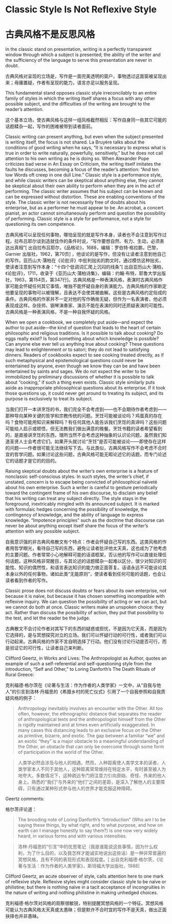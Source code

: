 # Classic Style Is Not Reflexive Style
# 古典风格不是反思风格

In the classic stand on presentation, writing is a perfectly transparent window through which a subject is presented; the ability of the writer and the sufficiency of the language to serve this presentation are never in doubt.

古典风格对呈现的立场是，写作是一面完美透明的窗户，事物透过这面窗被呈现出来；毋庸置疑，作者有呈现的能力，语言亦足以服务呈现。

This fundamental stand opposes classic style irreconcilably to an entire family of styles in which the writing itself shares a focus with any other possible subject, and the difficulties of the writing are brought to the reader’s attention.

这个基本立场，使古典风格与这样一组风格截然相反：写作自身同一些其它可能的话题糅杂一起，写作的困难被带到读者面前。

Classic writing can present anything, but even when the subject presented is writing itself, the focus is not shared. La Bruyère talks about the conditions of good writing when he says, “It is necessary to express what is true in order to write naturally, powerfully, sensitively,” but he does not call attention to his own writing as he is doing so. When Alexander Pope criticizes bad verse in An Essay on Criticism, the writing itself imitates the faults he discusses, becoming a focus of the reader’s attention: “And ten low Words oft creep in one dull Line.” Classic style is a performance style, and while classic writers can be skeptical about anything else, they cannot be skeptical about their own ability to perform when they are in the act of performing. The classic writer assumes that his subject can be known and can be expressed without distortion. These are enabling conventions of the style. The classic writer is not necessarily free of doubts about his enterprise, but as a performer he must appear to be. An acrobat, a concert pianist, an actor cannot simultaneously perform and question the possibility of performing. Classic style is a style for performance, not a style for questioning its own competence.

古典风格可以呈现任何事物，哪怕呈现的就是写作本身，读者也不会注意到写作过程。拉布吕耶尔谈到造就佳作的条件时说，“写作要想自然、有力、生动，必须表达出真相”[ 出自拉布吕耶尔，《品格论》，1688，编辑：罗伯特·格拉鹏，巴黎，Garnier 出版社，1962，第70页] ，他谈论的是写作，但没有让读者注意到他自己的写作。亚历山大·蒲柏在《论批评》中批判拙劣的韵文时，通过模仿这种拙劣，使读者注意到写作本身：“十四个低调词汇爬上沉闷的线条”[ 出自亚历山大·蒲柏，《论批评》，1711，收录于《亚历山大·蒲柏诗集》，编辑：约翰·布特，耶鲁大学出版社，1963，第154页，第347行]。古典风格是一种表演风格，表演时古典风格作家可能会怀疑任何其它事情，唯独不能怀疑自身的表演能力。古典风格的作家断定他要呈现的事物可以被理解，且表达不会使其被曲解。这些是古典风格约定俗成的条件。古典风格的作家并不一定对他的写作确凿无疑，但作为一名表演者，他必须表现成这样。杂技师、钢琴演奏家、演员不能在表演的同时还质疑表演的可能性。古典风格是一种表演风格，不是一种自我怀疑的风格。

When we open a cookbook, we completely put aside—and expect the author to put aside—the kind of question that leads to the heart of certain philosophic and religious traditions. Is it possible to talk about cooking? Do eggs really exist? Is food something about which knowledge is possible? Can anyone else ever tell us anything true about cooking? These questions may lead to enlightenment or to satori; they do not lead to satisfying dinners. Readers of cookbooks expect to see cooking treated directly, as if such metaphysical and epistemological questions could never be entertained by anyone, even though we know they can be and have been entertained by saints and sages. We do not expect the writer to be immobilized by preliminary discussions of whether it is possible to talk about “cooking,” if such a thing even exists. Classic style similarly puts aside as inappropriate philosophical questions about its enterprise. If it took those questions up, it could never get around to treating its subject, and its purpose is exclusively to treat its subject.

当我们打开一本讲烹饪的书，我们完全不会考虑到——也不会期待作者考虑到——那种导向某种关键的哲学和宗教传统的问题。烹饪可能被谈论吗？鸡蛋真的存在吗？食物可能用知识来解释吗？有任何其他人能告诉我们烹饪的真谛吗？这些问题可能给人启示或顿悟，但无法教我们做出满意的晚餐。烹饪书籍的读者希望看到的，是直接讲烹饪的东西，理所当然不会考虑这种抽象的认识论问题，虽然我们知道圣贤人士会考虑它们。如果开头就讨论“烹饪”是否可能被谈论——即使存在这样的问题——作者很可能无法继续写下去。与此类似，古典风格写作不会考虑不合时宜的哲学问题。如果讨论这些问题，古典风格可能无暇论述它的话题，而专门论述它的话题才是它的的目的。

Raising skeptical doubts about the writer’s own enterprise is a feature of nonclassic self-conscious styles. In such styles, the writer’s chief, if unstated, concern is to escape being convicted of philosophical naïveté about his own enterprise. Such a writer is careful to gesture periodically toward the contingent frame of his own discourse, to disclaim any belief that his writing can treat any subject directly. The style stays in the foreground, inextricably mingled with its announced subject. It is marked with formulaic hedges concerning the possibility of knowledge, the contingency of knowledge, and the ability of language to express knowledge. “Impotence principles” such as the doctrine that discourse can never be about anything except itself share the focus of the writer’s attention with any possible subject.

自我意识强的非古典风格散文有个特点：作者会怀疑自己写的东西。这类风格的作者用哲学眼光，看待自己写的东西，避免让读者批评他太天真，这也成为了他考虑的主要问题。作者常常小心地解释可能的话语框架，否认他的写作可以直接处理任何话题。这种风格非常醒目，与其论述的话题糅杂一起难以区分，很少对知识的可能性、知识的偶然性，和语言表达知识的能力做正面答复。话语永远不可能谈论其本身以外的任何事物，诸如此类“无能原则”，使读者看到任何可能的话题，也会让读者看到作者的写作。

Classic prose does not discuss doubts or fears about its own enterprise, not because it is naïve, but because it has chosen something incompatible with reflexive inquiry. We can question the possibility of acting or we can act, but we cannot do both at once. Classic writers make an unspoken choice: they act. Rather than discuss the possibility of action, they put that possibility to the test, and let the reader be the judge.

古典散文不会讨论作者对其写下的东西的疑惑或担忧，不是因为它天真，而是因为它选择的，是与冥想探究对立的立场。我们可以怀疑行动的可行性，或者我们可以行动起来。古典风格的作家不言自明选择了行动。他们没有讨论行动是否可行，而是验证它的可行性，让读者自己来判断。

Clifford Geertz, in Works and Lives: The Anthropologist as Author, quotes an example of such a self-referential and self-questioning style from the introduction, “Self and Other,” to Loring Danforth’s The Death Rituals of Rural Greece:

克利福德·格尔茨在《论著与生活：作为作者的人类学家》一文中，从“自我与他人”的引言到洛林·丹福思的《希腊乡村的死亡仪式》引用了一个自我参照和自我质疑风格的例子：

> Anthropology inevitably involves an encounter with the Other. All too often, however, the ethnographic distance that separates the reader of anthropological texts and the anthropologist himself from the Other is rigidly maintained and at times even artificially exaggerated. In many cases this distancing leads to an exclusive focus on the Other as primitive, bizarre, and exotic. The gap between a familiar “we” and an exotic “they” is a major obstacle to a meaningful understanding of the Other, an obstacle that can only be overcome through some form of participation in the world of the Other. 

> 人类学必然会涉及与他人的相遇。然而，人种距离使人类学文本的读者、人类学家本人不同于其他人，这种距离常常维持在特定水平，有时甚至被人为地夸大。多数情况下，这种疏远专门把注意力引向原始、奇怪、外来的他人身上。熟悉的“我们”与外来的“他们”之间的差距，是深入了解他人的主要障碍，只有通过某种形式参与他人的世界才能克服这种障碍。

Geertz comments:

格尔茨评论道： 

> The brooding note of Loring Danforth’s “Introduction” (Who am I to be saying these things, by what right, and to what purpose, and how on earth can I manage honestly to say them?) is one now very widely heard, in various forms and with various intensities.

> 洛林·丹福思的“引言”中的忧思笔记（我是谁能说这些事情，因为什么权利，为了什么目的，以及我怎样才能诚实地说出这些话）是一种非常普遍的冥想风格，且有不同的表现形式和表现程度。[ 出自克利福德·格尔茨，《论著与生活：作为作者的人类学家》，斯坦福大学出版社，1988]

Clifford Geertz, an acute observer of style, calls attention here to one mark of reflexive style. Reflexive styles might consider classic style to be naïve or philistine; but there is nothing naïve in a tacit acceptance of incongruities in the nature of writing and nothing philistine in making unhedged choices.

克利福德·格尔茨对风格的观察很敏锐，特别提醒冥想风格的一个特征。冥想风格可能认为古典风格太天真或太愚昧；但是默许不合时宜的写作不是天真，做出正面抉择也并非愚昧。